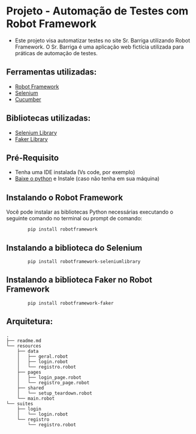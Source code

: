 # Projeto - Automação de Testes com Robot Framework

- Este projeto visa automatizar testes no site Sr. Barriga utilizando Robot Framework.
O Sr. Barriga é uma aplicação web fictícia utilizada para práticas de automação de testes.

## Ferramentas utilizadas:
- [Robot Framework](https://robotframework.org/robotframework/ "Robot Framework")
- [Selenium](https://www.seleniumhq.org/ "Selenium")
- [Cucumber](https://cucumber.io/ "Cucumber")

## Bibliotecas utilizadas:
- [Selenium Library](https://robotframework.org/SeleniumLibrary/SeleniumLibrary.html "Selenium Library")
- [Faker Library](https://pypi.org/project/robotframework-faker/ "Faker Library")

## Pré-Requisito
- Tenha uma IDE instalada (Vs code, por exemplo)
- [Baixe o python](https://www.python.org/downloads/ "Python") e Instale (caso não tenha em sua máquina)

## Instalando o Robot Framework
Você pode instalar as bibliotecas Python necessárias executando o seguinte comando no terminal ou prompt de comando:

            pip install robotframework

## Instalando a biblioteca do Selenium
            pip install robotframework-seleniumlibrary
        
## Instalando a biblioteca Faker no Robot Framework
            pip install robotframework-faker

## Arquitetura:
```
.
├── readme.md
└── resources
    ├── data
    │   ├── geral.robot
    │   ├── login.robot
    │   └── registro.robot
    ├── pages
    │   ├── login_page.robot
    │   └── registro_page.robot
    ├── shared
    │   └── setup_teardown.robot
    └── main.robot
└── suites
    ├── login
    │   └── login.robot
    └── registro
        └── registro.robot
```